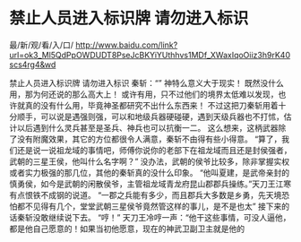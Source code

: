 # 禁止人员进入标识牌 请勿进入标识

最/新/观/看/入/口/ http://www.baidu.com/link?url=ok3_Ml5QdPpOWDUDT8PseJcBKYiYUthhvs1MDf_XWaxIqoOiiz3h9rK40scs4rg4&wd


禁止人员进入标识牌 请勿进入标识
 秦斩：“”
    神特么意义大于现实！
    既然没什么用，那为何还说的那么高大上！
    或许有用，只不过他们的境界太低难以发现，也许就真的没有什么用，毕竟神圣都研究不出什么东西来！
    不过这把刀秦斩用着十分顺手，可以说是遇强则强，可以和地级兵器硬碰硬，遇到天级兵器也不打怵，估计以后遇到什么灵兵甚至是圣兵、神兵也可以抗衡一二。
    这么想来，这柄武器除了没有附魔效果，其它的方位都很令人满意，秦斩不由得有些小得意。
    “算了，我们还是说一说祖龙域的事情吧，师傅你说你的老部下在祖龙域而且还是封侯强者，武朝的三星王侯，他叫什么名字啊？”
    没办法，武朝的侯爷比较多，除非掌握实权或者实力极强的那几位，其他的秦斩真的没什么印象。
    “他叫夏建，是武帝亲封的慎勇侯，如今是武朝的闲散侯爷，主管祖龙域青龙府昆山郡郡兵操练。”天刀王江寒有点恨铁不成钢的说道。
    “一郡之兵能有多少，而且郡兵大多数是乡勇，先天境恐怕都不见得有几个，堂堂武朝三星侯爷竟然管这样的事儿，是不是也太”
    接下来的话秦斩没敢继续说下去。
    “哼！”
    天刀王冷哼一声：“他干这些事情，可没人逼他，都是他自己愿意的！如果当初他愿意，现在的神武卫副卫主就是他的
